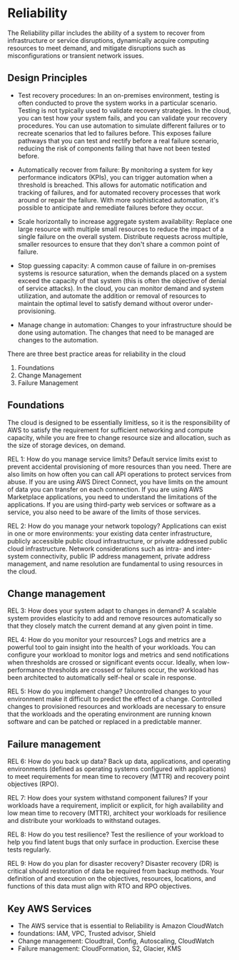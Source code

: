 # Reliability
The Reliability pillar includes the ability of a system to recover from infrastructure or service disruptions, dynamically acquire computing resources to meet demand, and mitigate disruptions such as misconfigurations or transient network issues.

## Design Principles

- Test recovery procedures: In an on-premises environment, testing is often conducted to prove the system works in a particular scenario. Testing is not typically used to validate recovery strategies. In the cloud, you can test how your system fails, and you can validate your recovery procedures. You can use automation to simulate different failures or to recreate scenarios that led to failures
before. This exposes failure pathways that you can test and rectify before a real failure scenario, reducing the risk of components failing that have not been tested before.

- Automatically recover from failure: By monitoring a system for key performance indicators (KPIs), you can trigger automation when a threshold is breached. This allows for automatic notification and tracking of failures, and for automated recovery processes that work around or repair the failure. With more sophisticated automation, it's possible to anticipate and remediate failures before they occur.

- Scale horizontally to increase aggregate system availability: Replace one large resource with multiple small resources to reduce the impact of a single failure on the overall system. Distribute requests across multiple, smaller resources to ensure that they don't share a common point of failure.

- Stop guessing capacity: A common cause of failure in on-premises systems is resource saturation, when the demands placed on a system exceed the capacity of that system (this is often the objective of denial of service attacks). In the cloud, you can monitor demand and system utilization, and automate the addition or removal of resources to maintain the optimal level to satisfy demand without overor under- provisioning.

- Manage change in automation: Changes to your infrastructure should be done using automation. The changes that need to be managed are changes to the automation.

There are three best practice areas for reliability in the cloud

1. Foundations
2. Change Management
3. Failure Management

## Foundations

The cloud is designed to be essentially limitless, so it is the responsibility of AWS to satisfy the requirement for sufficient networking and
compute capacity, while you are free to change resource size and allocation, such as the size of storage devices, on demand.

REL 1: How do you manage service limits?
Default service limits exist to prevent accidental provisioning of more resources than you need. There are also limits on how often you can call API operations to protect services from abuse. If you are using AWS Direct Connect, you have limits on the amount of data you can transfer on each connection. If you are using AWS Marketplace applications, you need to understand the limitations of the applications. If you are using third-party web services or software as a service, you also need to be aware of the limits of those services.

REL 2: How do you manage your network topology?
Applications can exist in one or more environments: your existing data center infrastructure, publicly accessible public cloud infrastructure, or private addressed public cloud infrastructure. Network considerations such as intra- and inter-system connectivity, public IP address
management, private address management, and name resolution are fundamental to using resources in the cloud.

## Change management

REL 3: How does your system adapt to changes in demand?
A scalable system provides elasticity to add and remove resources automatically so that they closely match the current demand at any given point in time.

REL 4: How do you monitor your resources?
Logs and metrics are a powerful tool to gain insight into the health of your workloads. You can configure your workload to monitor logs and metrics and send notifications when thresholds are crossed or significant events occur. Ideally, when low-performance thresholds are crossed
or failures occur, the workload has been architected to automatically self-heal or scale in response.

REL 5: How do you implement change?
Uncontrolled changes to your environment make it difficult to predict the effect of a change. Controlled changes to provisioned resources and workloads are necessary to ensure that the workloads and the operating environment are running known software and can be patched or
replaced in a predictable manner.

## Failure management

REL 6: How do you back up data?
Back up data, applications, and operating environments (defined as operating systems configured with applications) to meet requirements for mean time to recovery (MTTR) and recovery point objectives (RPO).

REL 7: How does your system withstand component failures?
If your workloads have a requirement, implicit or explicit, for high availability and low mean time to recovery (MTTR), architect your workloads for resilience and distribute your workloads to withstand outages.

REL 8: How do you test resilience?
Test the resilience of your workload to help you find latent bugs that only surface in production. Exercise these tests regularly.

REL 9: How do you plan for disaster recovery?
Disaster recovery (DR) is critical should restoration of data be required from backup methods. Your definition of and execution on the objectives, resources, locations, and functions of this data must align with RTO and RPO objectives.

## Key AWS Services

- The AWS service that is essential to Reliability is Amazon CloudWatch
- foundations: IAM, VPC, Trusted advisor, Shield
- Change management: Cloudtrail, Config, Autoscaling, CloudWatch
- Failure management: CloudFormation, S2, Glacier, KMS
